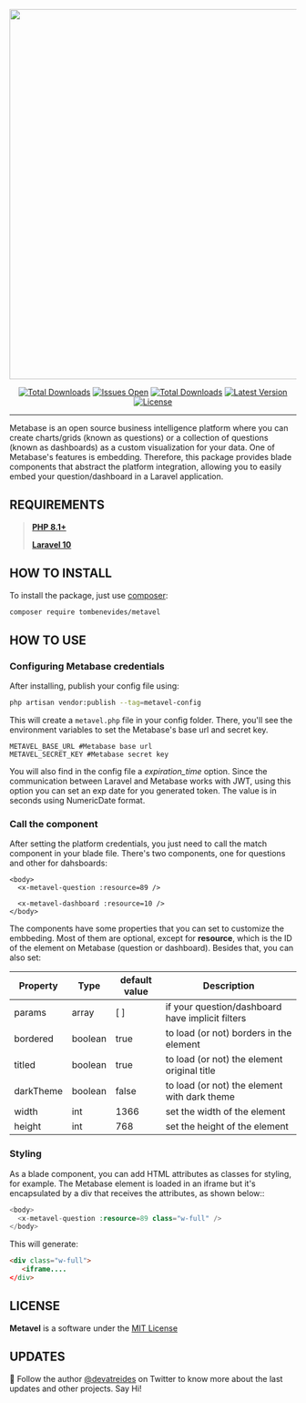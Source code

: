 <p align="center"><a href="https://github.com/tombenevides" target="_blank"><img src="https://banners.beyondco.de/Metavel.png?theme=light&packageManager=composer+require&packageName=tombenevides%2Fmetavel&pattern=architect&style=style_1&description=Simple+way+to+integrate+Metabase+with+Laravel&md=1&showWatermark=0&fontSize=100px&images=chart-pie" width="650"></a></p>

<p align="center">
  <a href="https://github.com/tombenevides/metavel/actions"><img alt="Total Downloads" src="https://github.com/tombenevides/metavel/actions/workflows/tests.yml/badge.svg?branch=main"></a>
  <a href="https://github.com/tombenevides/metavel/issues"><img alt="Issues Open" src="https://img.shields.io/github/issues/tombenevides/metavel"></a>
  <a href="https://packagist.org/packages/tombenevides/metavelr"><img alt="Total Downloads" src="https://img.shields.io/packagist/dt/tombenevides/metavel"></a>
  <a href="https://packagist.org/packages/tombenevides/metavel"><img alt="Latest Version" src="https://img.shields.io/packagist/v/tombenevides/metavel"></a>
  <a href="https://packagist.org/packages/tombenevides/metavel"><img alt="License" src="https://img.shields.io/packagist/l/tombenevides/metavel"></a>
</p>

---

Metabase is an open source business intelligence platform where you can create charts/grids (known as questions) or a collection of questions (known as dashboards) as a custom visualization for your data. One of Metabase's features is embedding. Therefore, this package provides blade components that abstract the platform integration, allowing you to easily embed your question/dashboard in a Laravel application.

## REQUIREMENTS
> **[PHP 8.1+](https://www.php.net/releases/)**
>
> **[Laravel 10](https://github.com/laravel/laravel)**


## HOW TO INSTALL

To install the package, just use [composer](https://getcomposer.org):

```bash
composer require tombenevides/metavel
```

## HOW TO USE

### Configuring Metabase credentials

After installing, publish your config file using:

```bash
php artisan vendor:publish --tag=metavel-config
```

This will create a `metavel.php` file in your config folder. There, you'll see the environment variables to set the Metabase's base url and secret key.

```env
METAVEL_BASE_URL #Metabase base url
METAVEL_SECRET_KEY #Metabase secret key
```

You will also find in the config file a *expiration_time* option. Since the communication between Laravel and Metabase works with JWT, using this option you can set an exp date for you generated token. The value is in seconds using NumericDate format. 

### Call the component

After setting the platform credentials, you just need to call the match component in your blade file. There's two components, one for questions and other for dahsboards:

```blade
<body>
  <x-metavel-question :resource=89 />
  
  <x-metavel-dashboard :resource=10 />
</body>
```

The components have some properties that you can set to customize the embbeding. Most of them are optional, except for **resource**, which is the ID of the element on Metabase (question or dashboard). Besides that, you can also set:

| Property  | Type    | default value | Description                                      |
|-----------|---------|---------------|--------------------------------------------------|
| params    | array   | [ ]           | if your question/dashboard have implicit filters |
| bordered  | boolean | true          | to load (or not) borders in the element          |
| titled    | boolean | true          | to load (or not) the element original title      |
| darkTheme | boolean | false         | to load (or not) the element with dark theme     |
| width     | int     | 1366          | set the width of the element                     |
| height    | int     | 768           | set the height of the element                    |

### Styling

As a blade component, you can add HTML attributes as classes for styling, for example. The Metabase element is loaded in an iframe but it's encapsulated by a div that receives the attributes, as shown below::

```php
<body>
  <x-metavel-question :resource=89 class="w-full" />
</body>
```

This will generate:

```html
<div class="w-full">
   <iframe....
</div>
```

## LICENSE

**Metavel** is a software under the [MIT License](LICENSE)

## UPDATES

👋 Follow the author [@devatreides](https://twitter.com/devatreides) on Twitter to know more about the last updates and other projects. Say Hi!
